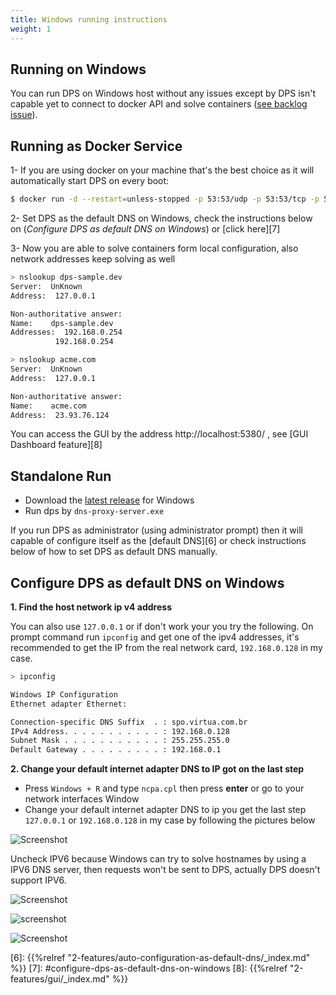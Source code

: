 ```yaml
---
title: Windows running instructions
weight: 1
---
```


## Running on Windows
You can run DPS on Windows host without any issues except by DPS isn't capable yet
to connect to docker API and solve containers ([see backlog issue][4]).

## Running as Docker Service

1- If you are using docker on your machine that's the best choice as it will automatically start DPS on every boot:

```bash
$ docker run -d --restart=unless-stopped -p 53:53/udp -p 53:53/tcp -p 5380:5380 defreitas/dns-proxy-server
```

2- Set DPS as the default DNS on Windows, check the instructions below on 
(_Configure DPS as default DNS on Windows_) or [click here][7]

3- Now you are able  to solve containers form local configuration, also network addresses keep solving as well

```bash
> nslookup dps-sample.dev
Server:  UnKnown
Address:  127.0.0.1

Non-authoritative answer:
Name:    dps-sample.dev
Addresses:  192.168.0.254
          192.168.0.254

> nslookup acme.com
Server:  UnKnown
Address:  127.0.0.1

Non-authoritative answer:
Name:    acme.com
Address:  23.93.76.124
```

You can access the GUI by the address http://localhost:5380/ , see [GUI Dashboard feature][8]

## Standalone Run
* Download the [latest release][5] for Windows
* Run dps by `dns-proxy-server.exe`

If you run DPS as administrator (using administrator prompt) then it will capable of configure itself as the [default DNS][6]
or check instructions below of how to set DPS as default DNS manually.

## Configure DPS as default DNS on Windows

**1. Find the host network ip v4 address**

You can also use `127.0.0.1` or if don't work your you try the following.
On prompt command run `ipconfig` and get one of the ipv4 addresses, it's recommended to get the IP from the real
network card, `192.168.0.128` in my case.

```bash
> ipconfig

Windows IP Configuration
Ethernet adapter Ethernet:

Connection-specific DNS Suffix  . : spo.virtua.com.br
IPv4 Address. . . . . . . . . . . : 192.168.0.128
Subnet Mask . . . . . . . . . . . : 255.255.255.0
Default Gateway . . . . . . . . . : 192.168.0.1
```

**2. Change your default internet adapter DNS to IP got on the last step**

* Press `Windows + R` and type `ncpa.cpl` then press **enter** or go to your network interfaces Window
* Change your default internet adapter DNS to ip you get the last step `127.0.0.1` or `192.168.0.128` in my case
by following the pictures below

![Screenshot](https://i.imgur.com/UAVUgLf.png?width=10pc&classes=shadow)

Uncheck IPV6 because Windows can try to solve hostnames by using a IPV6 DNS server,
then requests won't be sent to DPS, actually DPS doesn't support IPV6.

![Screenshot](https://i.imgur.com/DGPdFRD.png?width=10pc&classes=shadow)

![screenshot](https://i.imgur.com/EcZF6mG.png?width=10pc&classes=shadow)

![Screenshot](https://i.imgur.com/0bxASqd.png?width=10pc&classes=shadow)

[1]: https://imgur.com/a/LlDH8AM
[4]: https://github.com/mageddo/dns-proxy-server/issues/314
[5]: https://github.com/mageddo/dns-proxy-server/releases
[6]: {{%relref "2-features/auto-configuration-as-default-dns/_index.md" %}}
[7]: #configure-dps-as-default-dns-on-windows
[8]: {{%relref "2-features/gui/_index.md" %}}
